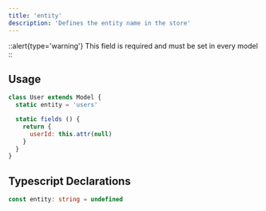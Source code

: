 ```yaml
---
title: 'entity'
description: 'Defines the entity name in the store'
---
```


::alert{type='warning'}
This field is required and must be set in every model
::

## Usage

````js
class User extends Model {
  static entity = 'users'

  static fields () {
    return {
      userId: this.attr(null)
    }
  }
}
````

## Typescript Declarations
````ts
const entity: string = undefined
````
